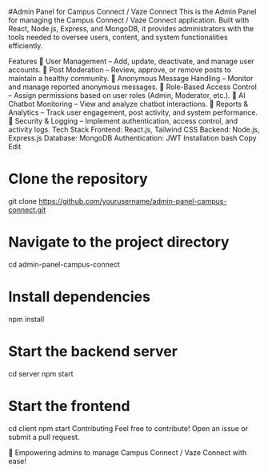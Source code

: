 #Admin Panel for Campus Connect / Vaze Connect
This is the Admin Panel for managing the Campus Connect / Vaze Connect application. Built with React, Node.js, Express, and MongoDB, it provides administrators with the tools needed to oversee users, content, and system functionalities efficiently.

Features
🔹 User Management – Add, update, deactivate, and manage user accounts.
🔹 Post Moderation – Review, approve, or remove posts to maintain a healthy community.
🔹 Anonymous Message Handling – Monitor and manage reported anonymous messages.
🔹 Role-Based Access Control – Assign permissions based on user roles (Admin, Moderator, etc.).
🔹 AI Chatbot Monitoring – View and analyze chatbot interactions.
🔹 Reports & Analytics – Track user engagement, post activity, and system performance.
🔹 Security & Logging – Implement authentication, access control, and activity logs.
Tech Stack
Frontend: React.js, Tailwind CSS
Backend: Node.js, Express.js
Database: MongoDB
Authentication: JWT
Installation
bash
Copy
Edit
# Clone the repository
git clone https://github.com/yourusername/admin-panel-campus-connect.git

# Navigate to the project directory
cd admin-panel-campus-connect

# Install dependencies
npm install

# Start the backend server
cd server
npm start

# Start the frontend
cd client
npm start
Contributing
Feel free to contribute! Open an issue or submit a pull request.


🚀 Empowering admins to manage Campus Connect / Vaze Connect with ease!
